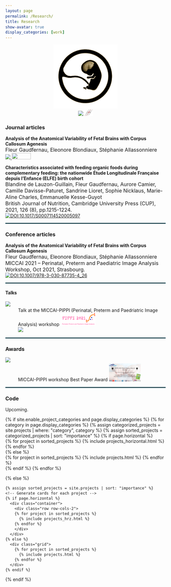 ```yaml
---
layout: page
permalink: /Research/
title: Research
show-avatar: true
display_categories: [work]
---
```


<div align="center"><img src="/assets/img/output-onlinegiftools(14).gif" width="200"/><br /><a href="https://www.deformetrica.org/"> 
    <img src="https://img.shields.io/badge/Made with Deformetrica-656262.svg" width="110"/></a><img src="/assets/img/deformetrica.png" alt="drawing" width="30"/></div>

### Journal articles
<b>Analysis of the Anatomical Variability of Fetal Brains with Corpus Callosum Agenesis</b><br>
     <font size="3"> Fleur Gaudfernau, Eleonore Blondiaux, Stéphanie Allassonniere</font><br>
      <a href="https://hal.archives-ouvertes.fr/hal-03546165v1/"> <img src="https://img.shields.io/badge/Read on HAL-ff5e3b.svg" /> </a> <img src="https://img.shields.io/badge/Preprint-F4BB44.svg" width="60" height="20"> 

<b>Characteristics associated with feeding organic foods during complementary feeding: the nationwide Étude Longitudinale Française depuis l’Enfance (ELFE) birth cohort<br></b>
     <font size="3"> Blandine de Lauzon-Guillain, Fleur Gaudfernau, Aurore Camier, Camille Davisse-Paturet, Sandrine Lioret, Sophie Nicklaus, Marie-Aline Charles, Emmanuelle Kesse-Guyot<br>
     British Journal of Nutrition, Cambridge University Press (CUP), 2021, 126 (8), pp.1215-1224.</font><br>
     [![DOI:10.1017/S0007114520005097](https://zenodo.org/badge/DOI/10.1017/S0007114520005097.svg)](https://doi.org/10.1017/S0007114520005097)
    
<hr style="border:1px solid #2b6777"/>

### Conference articles

<b>Analysis of the Anatomical Variability of Fetal Brains with Corpus Callosum Agenesis</b><br>
     <font size="3"> Fleur Gaudfernau, Eleonore Blondiaux, Stéphanie Allassonniere <br>
     MICCAI 2021 – Perinatal, Preterm and Paediatric Image Analysis Workshop, Oct 2021, Strasbourg.</font><br>
     [![DOI:10.1007/978-3-030-87735-4_26](https://zenodo.org/badge/DOI/10.1007/978-3-319-76207-4_15.svg?colorB=7289da)](https://doi.org/10.1007/978-3-030-87735-4_26)   

<hr style="border:1px solid #2b6777"/>

#### Talks
<dl>
<dt>
    <img src="https://img.shields.io/badge/Oct. 2021-00a19e.svg"></dt>
    
<dd>  Talk at the MICCAI-PIPPI (Perinatal, Preterm and Paedriatric Image Analysis) workshop  <a href="https://pippiworkshop.github.io/"> <img src="/assets/img/PIPPI-Logo2021.png" alt="drawing" width="110"/> </a> <br> <a href="/assets/img/zoom_4.mp4"> <img src="https://img.shields.io/badge/Link to my presentation-a18aab.svg" /> </a> </dd>
    </dl>
    
<hr style="border:1px solid #2b6777"/>

### Awards
    
<dl>
<dt>
    <img  src="https://img.shields.io/badge/Oct. 2021-00a19e.svg"/></dt>
<dd> MICCAI-PIPPI workshop Best Paper Award
 <a href="/assets/img/PIPPI2021_Best_Presentation.png">
    <img src="/assets/img/PIPPI2021_Best_Presentation.png" 
        alt="PIPPI2021_Best_Presentation"
        width="100">
</a> </dd>
    </dl>
 
<hr style="border:1px solid #2b6777"/>

### Code

Upcoming.

<div class="projects">
  {% if site.enable_project_categories and page.display_categories %}
  <!-- Display categorized projects -->
    {% for category in page.display_categories %}
      {% assign categorized_projects = site.projects | where: "category", category %}
      {% assign sorted_projects = categorized_projects | sort: "importance" %}
      <!-- Generate cards for each project -->
      {% if page.horizontal %}
        <div class="container">
          <div class="row row-cols-2">
          {% for project in sorted_projects %}
            {% include projects_horizontal.html %}
          {% endfor %}
          </div>
        </div>
      {% else %}
        <div class="grid">
          {% for project in sorted_projects %}
            {% include projects.html %}
          {% endfor %}
        </div>
      {% endif %}
    {% endfor %}

  {% else %}
  <!-- Display projects without categories -->
    {% assign sorted_projects = site.projects | sort: "importance" %}
    <!-- Generate cards for each project -->
    {% if page.horizontal %}
      <div class="container">
        <div class="row row-cols-2">
        {% for project in sorted_projects %}
          {% include projects_hrz.html %}
        {% endfor %}
        </div>
      </div>
    {% else %}
      <div class="grid">
        {% for project in sorted_projects %}
          {% include projects.html %}
        {% endfor %}
      </div>
    {% endif %}

  {% endif %}

</div>
